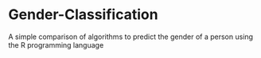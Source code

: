 # Gender-Classification
A simple comparison of algorithms to predict the gender of a person using the R programming language

